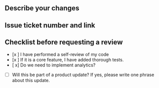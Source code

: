 ## Describe your changes

## Issue ticket number and link

## Checklist before requesting a review
- [x ] I have performed a self-review of my code
- [x ] If it is a core feature, I have added thorough tests.
- [ x] Do we need to implement analytics?
- [ ] Will this be part of a product update? If yes, please write one phrase about this update.

